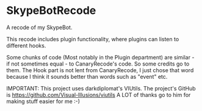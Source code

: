 SkypeBotRecode
==============

A recode of my SkypeBot.

This recode includes plugin functionality, where plugins can listen to different hooks.

Some chunks of code (Most notably in the Plugin department) are similar - if not sometimes equal - to CanaryRecode's code. So some credits go to them. The Hook part is not lent from CanaryRecode, I just chose that word because I think it sounds better than words such as "event" etc.


IMPORTANT:
This project uses darkdiplomat's VIUtils. The project's GitHub is https://github.com/Visual-Illusions/viutils
A LOT of thanks go to him for making stuff easier for me :-)
